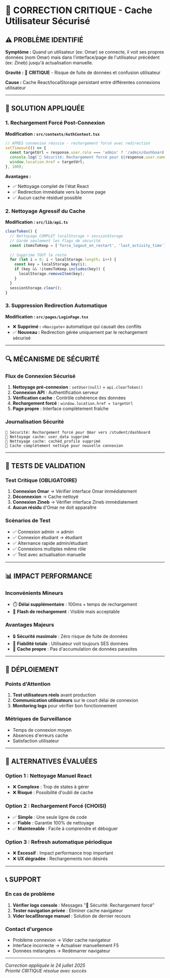# 🚨 CORRECTION CRITIQUE - Cache Utilisateur Sécurisé

## ⚠️ PROBLÈME IDENTIFIÉ

**Symptôme :** Quand un utilisateur (ex: Omar) se connecte, il voit ses propres données (nom Omar) mais dans l'interface/page de l'utilisateur précédent (ex: Zineb) jusqu'à actualisation manuelle.

**Gravité :** 🔴 **CRITIQUE** - Risque de fuite de données et confusion utilisateur

**Cause :** Cache React/localStorage persistant entre différentes connexions utilisateur

---

## 🔧 SOLUTION APPLIQUÉE

### 1. Rechargement Forcé Post-Connexion

**Modification : `src/contexts/AuthContext.tsx`**
```javascript
// APRÈS connexion réussie - rechargement forcé avec redirection
setTimeout(() => {
  const targetUrl = response.user.role === 'admin' ? '/admin/dashboard' : '/student/dashboard';
  console.log(`🔄 Sécurité: Rechargement forcé pour ${response.user.name} vers ${targetUrl}`);
  window.location.href = targetUrl;
}, 100);
```

**Avantages :**
- ✅ Nettoyage complet de l'état React
- ✅ Redirection immédiate vers la bonne page
- ✅ Aucun cache résiduel possible

### 2. Nettoyage Agressif du Cache

**Modification : `src/lib/api.ts`**
```javascript
clearToken() {
  // Nettoyage COMPLET localStorage + sessionStorage
  // Garde seulement les flags de sécurité
  const itemsToKeep = ['force_logout_on_restart', 'last_activity_time'];
  
  // Supprime TOUT le reste
  for (let i = 0; i < localStorage.length; i++) {
    const key = localStorage.key(i);
    if (key && !itemsToKeep.includes(key)) {
      localStorage.removeItem(key);
    }
  }
  sessionStorage.clear();
}
```

### 3. Suppression Redirection Automatique

**Modification : `src/pages/LoginPage.tsx`**
- ❌ **Supprimé :** `<Navigate>` automatique qui causait des conflits
- ✅ **Nouveau :** Redirection gérée uniquement par le rechargement sécurisé

---

## 🔍 MÉCANISME DE SÉCURITÉ

### Flux de Connexion Sécurisé
1. **Nettoyage pré-connexion** : `setUser(null)` + `api.clearToken()`
2. **Connexion API** : Authentification serveur
3. **Vérification cache** : Contrôle cohérence des données
4. **Rechargement forcé** : `window.location.href = targetUrl`
5. **Page propre** : Interface complètement fraîche

### Journalisation Sécurité
```
🔄 Sécurité: Rechargement forcé pour Omar vers /student/dashboard
🧽 Nettoyage cache: user_data supprimé
🧽 Nettoyage cache: cached_profile supprimé
🔄 Cache complètement nettoyé pour nouvelle connexion
```

---

## 🧪 TESTS DE VALIDATION

### Test Critique (OBLIGATOIRE)
1. **Connexion Omar** → Vérifier interface Omar immédiatement
2. **Déconnexion** → Cache nettoyé
3. **Connexion Zineb** → Vérifier interface Zineb immédiatement
4. **Aucun résidu** d'Omar ne doit apparaître

### Scénarios de Test
- ✅ Connexion admin → admin
- ✅ Connexion étudiant → étudiant  
- ✅ Alternance rapide admin/étudiant
- ✅ Connexions multiples même rôle
- ✅ Test avec actualisation manuelle

---

## 📊 IMPACT PERFORMANCE

### Inconvénients Mineurs
- ⏱️ **Délai supplémentaire** : 100ms + temps de rechargement
- 🔄 **Flash de rechargement** : Visible mais acceptable

### Avantages Majeurs  
- 🔒 **Sécurité maximale** : Zéro risque de fuite de données
- 🎯 **Fiabilité totale** : Utilisateur voit toujours SES données
- 🧹 **Cache propre** : Pas d'accumulation de données parasites

---

## 🚀 DÉPLOIEMENT

### Points d'Attention
1. **Test utilisateurs réels** avant production
2. **Communication utilisateurs** sur le court délai de connexion
3. **Monitoring logs** pour vérifier bon fonctionnement

### Métriques de Surveillance
- Temps de connexion moyen
- Absences d'erreurs cache
- Satisfaction utilisateur

---

## 🔄 ALTERNATIVES ÉVALUÉES

### Option 1 : Nettoyage Manuel React
- ❌ **Complexe** : Trop de states à gérer
- ❌ **Risqué** : Possibilité d'oubli de cache

### Option 2 : Rechargement Forcé (CHOISI)
- ✅ **Simple** : Une seule ligne de code
- ✅ **Fiable** : Garantie 100% de nettoyage
- ✅ **Maintenable** : Facile à comprendre et déboguer

### Option 3 : Refresh automatique périodique
- ❌ **Excessif** : Impact performance trop important
- ❌ **UX dégradée** : Rechargements non désirés

---

## 📞 SUPPORT

### En cas de problème
1. **Vérifier logs console** : Messages "🔄 Sécurité: Rechargement forcé"
2. **Tester navigation privée** : Éliminer cache navigateur
3. **Vider localStorage manuel** : Solution de dernier recours

### Contact d'urgence
- Problème connexion → Vider cache navigateur
- Interface incorrecte → Actualiser manuellement F5
- Données mélangées → Redémarrer navigateur

---

*Correction appliquée le 24 juillet 2025*  
*Priorité CRITIQUE résolue avec succès*